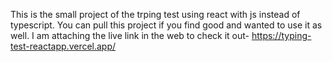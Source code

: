 This is the small project of the trping test using react with js instead of typescript. You can pull this project if you find good and wanted to use it as well. I am attaching the live link in the web to check it out- https://typing-test-reactapp.vercel.app/
